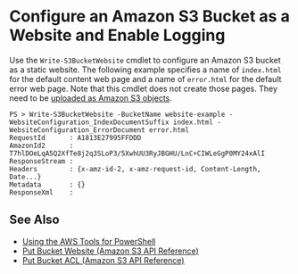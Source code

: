 # Configure an Amazon S3 Bucket as a Website and Enable Logging<a name="pstools-s3-create-website"></a>

Use the `Write-S3BucketWebsite` cmdlet to configure an Amazon S3 bucket as a static website\. The following example specifies a name of `index.html` for the default content web page and a name of `error.html` for the default error web page\. Note that this cmdlet does not create those pages\. They need to be [uploaded as Amazon S3 objects](pstools-s3-upload-object.md)\.

```
PS > Write-S3BucketWebsite -BucketName website-example -WebsiteConfiguration_IndexDocumentSuffix index.html -WebsiteConfiguration_ErrorDocument error.html
RequestId      : A1813E27995FFDDD
AmazonId2      : T7hlDOeLqA5Q2XfTe8j2q3SLoP3/5XwhUU3RyJBGHU/LnC+CIWLeGgP0MY24xAlI
ResponseStream :
Headers        : {x-amz-id-2, x-amz-request-id, Content-Length, Date...}
Metadata       : {}
ResponseXml    :
```

## See Also<a name="pstools-seealso-s3-create-website"></a>
+  [Using the AWS Tools for PowerShell](pstools-using.md) 
+  [Put Bucket Website \(Amazon S3 API Reference\)](https://docs.aws.amazon.com/AmazonS3/latest/API/RESTBucketPUTwebsite.html) 
+  [Put Bucket ACL \(Amazon S3 API Reference\)](https://docs.aws.amazon.com/AmazonS3/latest/API/RESTBucketPUTacl.html) 